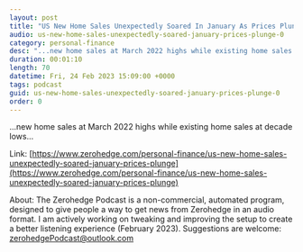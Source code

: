 ```yaml
---
layout: post
title: "US New Home Sales Unexpectedly Soared In January As Prices Plunge"
audio: us-new-home-sales-unexpectedly-soared-january-prices-plunge-0
category: personal-finance
desc: "...new home sales at March 2022 highs while existing home sales at decade lows..."
duration: 00:01:10
length: 70
datetime: Fri, 24 Feb 2023 15:09:00 +0000
tags: podcast
guid: us-new-home-sales-unexpectedly-soared-january-prices-plunge-0
order: 0
---
```

...new home sales at March 2022 highs while existing home sales at decade lows...

Link: [https://www.zerohedge.com/personal-finance/us-new-home-sales-unexpectedly-soared-january-prices-plunge](https://www.zerohedge.com/personal-finance/us-new-home-sales-unexpectedly-soared-january-prices-plunge)

About: The Zerohedge Podcast is a non-commercial, automated program, designed to give people a way to get news from Zerohedge in an audio format.  I am actively working on tweaking and improving the setup to create a better listening experience (February 2023).  Suggestions are welcome: [zerohedgePodcast@outlook.com](mailto:zerohedgePodcast@outlook.com)